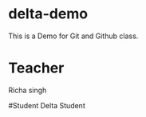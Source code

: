# delta-demo
This is a Demo for Git and Github class.

# Teacher
Richa singh

#Student
Delta Student